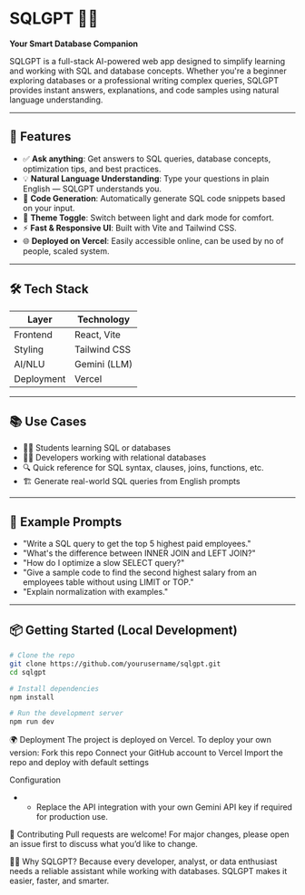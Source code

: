 # SQLGPT 🧠💾  
**Your Smart Database Companion**

SQLGPT is a full-stack AI-powered web app designed to simplify learning and working with SQL and database concepts. Whether you're a beginner exploring databases or a professional writing complex queries, SQLGPT provides instant answers, explanations, and code samples using natural language understanding.

---

## 🚀 Features

- ✅ **Ask anything**: Get answers to SQL queries, database concepts, optimization tips, and best practices.
- 💡 **Natural Language Understanding**: Type your questions in plain English — SQLGPT understands you.
- 💬 **Code Generation**: Automatically generate SQL code snippets based on your input.
- 🎨 **Theme Toggle**: Switch between light and dark mode for comfort.
- ⚡ **Fast & Responsive UI**: Built with Vite and Tailwind CSS.
- 🌐 **Deployed on Vercel**: Easily accessible online, can be used by no of people, scaled system.

---

## 🛠 Tech Stack

| Layer       | Technology             |
|-------------|------------------------|
| Frontend    | React, Vite            |
| Styling     | Tailwind CSS           |
| AI/NLU      | Gemini (LLM)           |
| Deployment  | Vercel                 |

---

## 📚 Use Cases

- 🧑‍🎓 Students learning SQL or databases
- 🧑‍💻 Developers working with relational databases
- 🔍 Quick reference for SQL syntax, clauses, joins, functions, etc.
- 🏗️ Generate real-world SQL queries from English prompts

---

## 🧪 Example Prompts

- "Write a SQL query to get the top 5 highest paid employees."
- "What's the difference between INNER JOIN and LEFT JOIN?"
- "How do I optimize a slow SELECT query?"
- "Give a sample code to find the second highest salary from an employees table without using LIMIT or TOP."
- "Explain normalization with examples."

---

## 📦 Getting Started (Local Development)

```bash
# Clone the repo
git clone https://github.com/yourusername/sqlgpt.git
cd sqlgpt

# Install dependencies
npm install

# Run the development server
npm run dev
```

🌍 Deployment
The project is deployed on Vercel. To deploy your own version:
Fork this repo
Connect your GitHub account to Vercel
Import the repo and deploy with default settings

Configuration
 - - Replace the API integration with your own Gemini API key if required for production use.
  
🤝 Contributing
Pull requests are welcome! For major changes, please open an issue first to discuss what you’d like to change.

🙋‍♂️ Why SQLGPT?
Because every developer, analyst, or data enthusiast needs a reliable assistant while working with databases. SQLGPT makes it easier, faster, and smarter.
